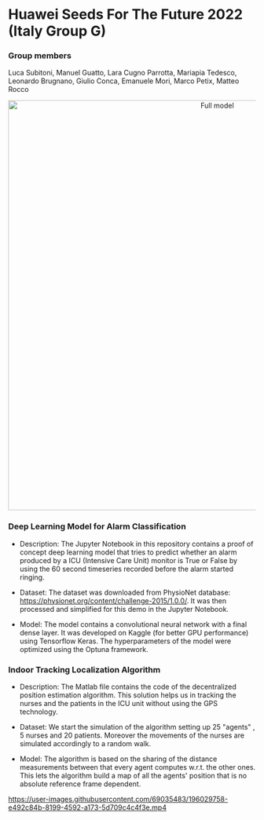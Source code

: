 # Huawei Seeds For The Future 2022 (Italy Group G)

### Group members 
Luca Subitoni, Manuel Guatto, Lara Cugno Parrotta, Mariapia Tedesco, Leonardo Brugnano, Giulio Conca, Emanuele Mori, Marco Petix, Matteo Rocco

<p align="center">
<img width="835" alt="Full model" src="https://user-images.githubusercontent.com/69035483/196909217-7ef747fb-ddac-471a-801f-0eb21a5cfc64.png">
</p>

### Deep Learning Model for Alarm Classification

- Description: The Jupyter Notebook in this repository contains a proof of concept deep learning model that tries to predict whether an alarm produced by a ICU (Intensive Care Unit) monitor is True or False by using the 60 second timeseries recorded before the alarm started ringing.

- Dataset: The dataset was downloaded from PhysioNet database: https://physionet.org/content/challenge-2015/1.0.0/.
It was then processed and simplified for this demo in the Jupyter Notebook.

- Model: The model contains a convolutional neural network with a final dense layer. It was developed on Kaggle (for better GPU performance) using Tensorflow Keras. The hyperparameters of the model were optimized using the Optuna framework.

### Indoor Tracking Localization Algorithm

- Description: The Matlab file contains the code of the decentralized position estimation algorithm. This solution helps us in tracking the nurses and the patients in the ICU unit without using the GPS technology.

- Dataset: We start the simulation of the algorithm setting up 25 "agents" , 5 nurses and 20 patients. Moreover the movements of the nurses are simulated accordingly to a random walk.

- Model: The algorithm is based on the sharing of the distance measurements between that every agent computes w.r.t. the other ones. This lets the algorithm build a map of all the agents' position that is no absolute reference frame dependent.


https://user-images.githubusercontent.com/69035483/196029758-e492c84b-8199-4592-a173-5d709c4c4f3e.mp4

